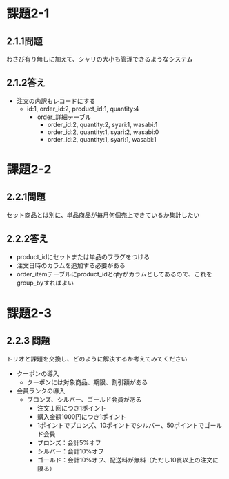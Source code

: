 
# 課題2-1

## 2.1.1問題

わさび有り無しに加えて、シャリの大小も管理できるようなシステム

## 2.1.2答え

- 注文の内訳もレコードにする
  - id:1, order_id:2, product_id:1, quantity:4
    - order_詳細テーブル
      - order_id:2, quantity:2, syari:1, wasabi:1
      - order_id:2, quantity:1, syari:2, wasabi:0
      - order_id:2, quantity:1, syari:1, wasabi:1

# 課題2-2

## 2.2.1問題

セット商品とは別に、単品商品が毎月何個売上できているか集計したい

## 2.2.2答え

- product_idにセットまたは単品のフラグをつける
- 注文日時のカラムを追加する必要がある
- order_itemテーブルにproduct_idとqtyがカラムとしてあるので、これをgroup_byすればよい

# 課題2-3

## 2.2.3 問題

トリオと課題を交換し、どのように解決するか考えてみてください

- クーポンの導入
  - クーポンには対象商品、期限、割引額がある
- 会員ランクの導入
  - ブロンズ、シルバー、ゴールド会員がある
    - 注文１回につき1ポイント
    - 購入金額1000円につき1ポイント
    - 1ポイントでブロンズ、10ポイントでシルバー、50ポイントでゴールド会員
    - ブロンズ：会計5%オフ
    - シルバー：会計10%オフ
    - ゴールド：会計10%オフ、配送料が無料（ただし10貫以上の注文に限る）
